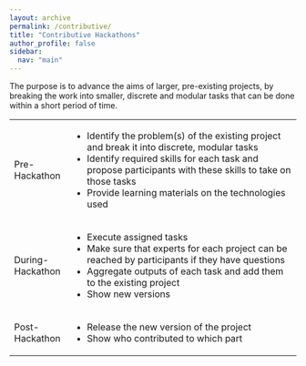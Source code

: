 ```yaml
---
layout: archive
permalink: /contributive/
title: "Contributive Hackathons"
author_profile: false
sidebar:
  nav: "main"
---
```


<p>The purpose is to advance the aims of larger, pre-existing projects, by breaking the work into smaller, discrete and modular tasks that can be done within a short period of time.</p>

<div>
<table style="width: 100%;">
  <tr>
    <td style="width: 20%;">Pre-Hackathon</td>
    <td style="width: 80%;">
      <ul>
        <li>Identify the problem(s) of the existing project and break it into discrete, modular tasks</li>
        <li>Identify required skills for each task and propose participants with these skills to take on those tasks</li>
        <li>Provide learning materials on the technologies used</li>
      </ul>
    </td>
  </tr>
  <tr>
    <td style="width: 20%;">During-Hackathon</td>
    <td style="width: 80%;">
      <ul>
        <li>Execute assigned tasks</li>
        <li>Make sure that experts for each project can be reached by participants if they have questions</li>
        <li>Aggregate outputs of each task and add them to the existing project</li>
        <li>Show new versions</li>
      </ul>
    </td>
  </tr>
  <tr>
    <td style="width: 20%;">Post-Hackathon</td>
    <td style="width: 80%;">
      <ul>
        <li>Release the new version of the project</li>
        <li>Show who contributed to which part</li>
      </ul>
    </td>
  </tr>
</table>
